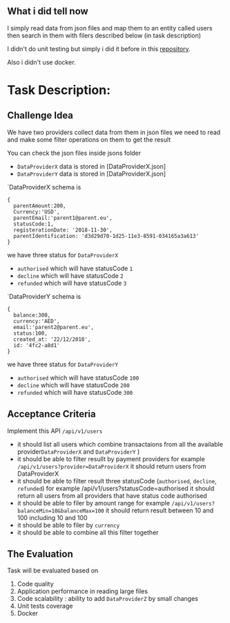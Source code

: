 ## What i did tell now

I simply read data from json files and map them to an entity called users then search in them with filers described below (in task description)

I didn't do unit testing but simply i did it before in this [repository](https://github.com/MohamedFaesal/tic-tac-toe-code-sample).

Also i didn't use docker.

# Task Description:

## Challenge Idea
We have two providers collect data from them in json files we need to read and make some filter operations on them to get the result

You can check the json files inside jsons folder 

- `DataProviderX` data is stored in [DataProviderX.json]
- `DataProviderY` data is stored in [DataProviderX.json]


`DataProviderX  schema is 
```
{
  parentAmount:200,
  Currency:'USD',
  parentEmail:'parent1@parent.eu',
  statusCode:1,
  registerationDate: '2018-11-30',
  parentIdentification: 'd3d29d70-1d25-11e3-8591-034165a3a613'
}
```

we have three status for `DataProviderX` 

- `authorised` which will have statusCode `1`
- `decline` which will have statusCode `2`
- `refunded` which will have statusCode `3`


`DataProviderY  schema is 
```
{
  balance:300,
  currency:'AED',
  email:'parent2@parent.eu',
  status:100,
  created_at: '22/12/2018',
  id: '4fc2-a8d1'
}
```

we have three status for `DataProviderY` 

- `authorised` which will have statusCode `100`
- `decline` which will have statusCode `200`
- `refunded` which will have statusCode `300`


## Acceptance Criteria

Implement this API `/api/v1/users`

- it should list all users which combine transactaions from all the available provider`DataProviderX` and `DataProviderY` )
- it should be able to filter resullt by payment providers for example `/api/v1/users?provider=DataProviderX` it should return users from DataProviderX
- it should be able to filter result three statusCode (`authorised`, `decline`, `refunded`) for example /api/v1/users?statusCode=authorised it should return all users from all providers that have status code authorised
- it should be able to filer by amount range for example `/api/v1/users?balanceMin=10&balanceMax=100` it should return result between 10 and 100 including 10 and 100
- it should be able to filer by `currency` 
- it should be able to combine all this filter together 

## The Evaluation

Task will be evaluated based on

1. Code quality
2. Application performance in reading large files 
3. Code scalability : ability to add  `DataProviderZ` by small changes
4. Unit tests coverage
5. Docker



